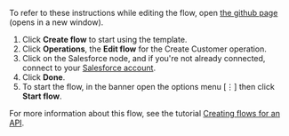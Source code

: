 To refer to these instructions while editing the flow, open [the github page](https://github.com/ot4i/app-connect-templates/blob/master/resources/markdown/API%20to%20create%20contact%20in%20Salesforce_instructions.md) (opens in a new window).

1. Click **Create flow** to start using the template.
1. Click **Operations**, the **Edit flow** for the Create Customer operation.
1. Click on the Salesforce node, and if you're not already connected, connect to your [Salesforce account](https://developer.ibm.com/integration/docs/app-connect/how-to-guides-for-apps/use-ibm-app-connect-salesforce/).
1. Click **Done**.
1. To start the flow, in the banner open the options menu [&#8942;] then click **Start flow**.

For more information about this flow, see the tutorial [Creating flows for an API](https://developer.ibm.com/integration/docs/app-connect/tutorials-for-ibm-app-connect/creating-flows-api/).
